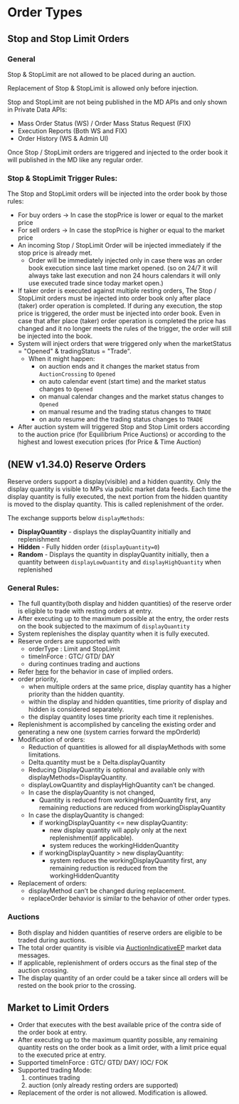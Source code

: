 # Order Types

## Stop and Stop Limit Orders

### General

Stop & StopLimit are not allowed to be placed during an auction.&#x20;

Replacement of Stop & StopLimit is allowed only before injection.&#x20;

Stop and StopLimit are not being published in the MD APIs and only shown in Private Data APIs:

* Mass Order Status (WS) / Order Mass Status Request (FIX)
* Execution Reports (Both WS and FIX)
* Order History (WS & Admin UI)

Once Stop / StopLimit orders are triggered and injected to the order book it will published in the MD like any regular order.



### Stop & StopLimit Trigger Rules:

The Stop and StopLimit orders will be injected into the order book by those rules:

* For buy orders → In case the stopPrice is lower or equal to the market price
* For sell orders → In case the stopPrice is higher or equal to the market price
* An incoming Stop / StopLimit Order will be injected immediately  if the stop price is already met.
  * Order will be immediately injected only in case there was an order book execution since last time market opened. (so on 24/7 it will always take last execution and non 24 hours calendars it will only use executed trade since today market open.)
* If taker order is executed against multiple resting orders, The Stop / StopLimit orders must be injected into order book only after place (taker) order operation is completed. If during any execution, the stop price is triggered, the order must be injected into order book. Even in case that after place (taker) order operation is completed the price has changed and it no longer meets the rules of the trigger, the order will still be injected into the book.
* System will inject orders that were triggered only when the marketStatus = "Opened" & tradingStatus = "Trade".
  * When it might happen:
    * on auction ends and it changes the market status from `AuctionCrossing` to `Opened`
    * on auto calendar event (start time) and the market status changes to `Opened`
    * on manual calendar changes and the market status changes to `Opened`
    * on manual resume and the trading status changes to `TRADE`
    * on auto resume and the trading status changes to `TRADE`
* After auction system will triggered Stop and Stop Limit orders according to the auction price (for Equilibrium Price Auctions) or according to the highest and lowest execution prices (for Price & Time Auction)



## (NEW v1.34.0) Reserve Orders

Reserve orders support a display(visible) and a hidden quantity. Only the display quantity is visible to MPs via public market data feeds. Each time the display quantity is fully executed, the next portion from the hidden quantity is moved to the display quantity. This is called replenishment of the order.&#x20;

The exchange supports below `displayMethods`:

* **DisplayQuantity** - displays the displayQuantity initially and replenishment
* **Hidden** - Fully hidden order (`displayQuantity=0`)
* **Random** - Displays the quantity in displayQuantity initially, then a quantity between `displayLowQuantity` and `displayHighQuantity` when replenished

### **General Rules:**

* The full quantity(both display and hidden quantities) of the reserve order is eligible to trade with resting orders at entry.
* After executing up to the maximum possible at the entry, the order rests on the book subjected to the maximum of `displayQuantity`
* System replenishes the display quantity when it is fully executed.
* Reserve orders are supported with
  * orderType : Limit and StopLimit
  * timeInForce : GTC/ GTD/ DAY
  * during continues trading and auctions
* Refer [here](implied-orders/) for the behavior in case of implied orders.
* order priority,
  * when multiple orders at the same price, display quantity has a higher priority than the hidden quantity.&#x20;
  * within the display and hidden quantities, time priority of display and hidden is considered separately.
  * the display quantity loses time priority each time it replenishes.
* Replenishment is accomplished by canceling the existing order and generating a new one (system carries forward the mpOrderId)
* Modification of orders:
  * Reduction of quantities is allowed for all displayMethods with some limitations.&#x20;
  * Delta.quantity must be ≥ Delta.displayQuantity
  * Reducing DisplayQuantity is optional and available only with displayMethods=DisplayQuantity.&#x20;
  * displayLowQuantity and displayHighQuantity can’t be changed.
  * In case the displayQuantity is not changed,
    * Quantity is reduced from workingHiddenQuantity first, any remaining reductions are reduced from workingDisplayQuantity
  * In case the displayQuantity is changed:
    * if workingDisplayQuantity <= new displayQuantity:
      * new display quantity will apply only at the next replenishment(if applicable).
      * system reduces the workingHiddenQuantity
    * if workingDisplayQuantity > new displayQuantity:
      * system reduces the workingDisplayQuantity first, any remaining reduction is reduced from the workingHiddenQuantity
* Replacement of orders:
  * displayMethod can’t be changed during replacement.&#x20;
  * replaceOrder behavior is similar to the behavior of other order types.

### Auctions

* Both display and hidden quantities of reserve orders are eligible to be traded during auctions.
* The total order quantity is visible via [AuctionIndicativeEP](../../ws/market-data.md#auction-indicative-equilibrium-price-message) market data messages.
* If applicable, replenishment of orders occurs as the final step of the auction crossing.
* The display quantity of an order could be a taker since all orders will be rested on the book prior to the crossing.



## Market to Limit Orders

* Order that executes with the best available price of the contra side of the order book at entry.
* After executing up to the maximum quantity possible, any remaining quantity rests on the order book as a limit order, with a limit price equal to the executed price at entry.
* Supported timeInForce : GTC/ GTD/ DAY/ IOC/ FOK
* Supported trading Mode:&#x20;
  1. continues trading&#x20;
  2. auction (only already resting orders are supported)
* Replacement of the order is not allowed. Modification is allowed.
